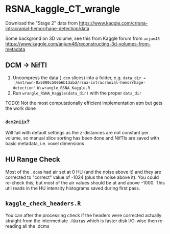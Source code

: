 # RSNA_kaggle_CT_wrangle

Download the "Stage 2" data from 
https://www.kaggle.com/c/rsna-intracranial-hemorrhage-detection/data

Some backgrond on 3D volume, see this from Kaggle forum from `anjum48`
https://www.kaggle.com/anjum48/reconstructing-3d-volumes-from-metadata


## DCM -> NifTI

1) Uncompress the data (`.dcm` slices) into a folder, e.g. `data_dir = '/mnt/wwn-0x5000c500b6b1dabd/rsna-intracranial-hemorrhage-detection'` in `wrangle_RSNA_Kaggle.R`
2) Run `wrangle_RSNA_Kaggle(data_dir)` with the proper `data_dir`

TODO! Not the most computationally efficient implementation atm but gets the work done

### `dcm2niix`?

Will fail with default settings as the _z_-distances are not constant per volume, so manual slice sorting has been done and NifTIs are saved with basic metadata, i.e. voxel dimensions

## HU Range Check

Most of the `.dcm`s had air set at 0 HU (and the noise above it) and they are corrected to "correct" value of -1024 (plus the noise above it). You could re-check this, but most of the air values should be at and above -1000. This util reads in the HU intensity histograms saved during first pass.

## `kaggle_check_headers.R`

You can after the processing check if the headers were corrected actually straight from the intermediate `.RData`s which is faster disk I/O-wise then re-reading all the .dcms

